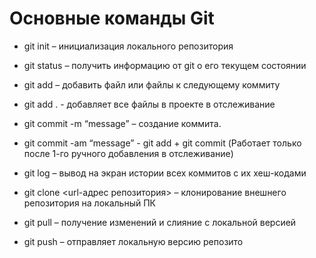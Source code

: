 # Основные команды Git

- git init – инициализация локального репозитория

- git status – получить информацию от git о его текущем состоянии

- git add – добавить файл или файлы к следующему коммиту

- git add . - добавляет все файлы в проекте в отслеживание

- git commit -m “message” – создание коммита.

- git commit -am “message” - git add + git commit (Работает только после 1-го ручного добавления в отслеживание)

- git log – вывод на экран истории всех коммитов с их хеш-кодами

- git clone <url-адрес репозитория> – клонирование внешнего репозитория на  локальный ПК

- git pull – получение изменений и слияние с локальной версией

- git push – отправляет локальную версию репозито
